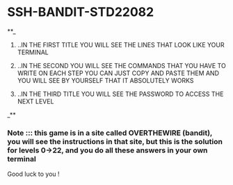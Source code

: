 # SSH-BANDIT-STD22082

**_

1. ..IN THE FIRST TITLE YOU WILL SEE THE LINES THAT LOOK LIKE YOUR TERMINAL

2. ..IN THE SECOND YOU WILL SEE THE COMMANDS THAT YOU HAVE TO WRITE ON EACH STEP 
YOU CAN JUST COPY AND PASTE THEM AND YOU WILL SEE BY YOURSELF THAT IT ABSOLUTELY WORKS
 
3. ..IN THE THIRD TITLE YOU WILL SEE THE PASSWORD TO ACCESS THE NEXT LEVEL

_**

### Note ::: this game is in a site called OVERTHEWIRE (bandit), you will see the instructions in that site, but this is the solution for levels 0->22, and you do all these answers in your own terminal

Good luck to you !
